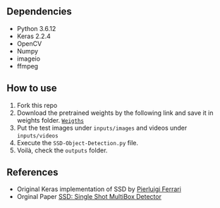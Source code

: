 ## Dependencies
* Python 3.6.12
* Keras 2.2.4
* OpenCV
* Numpy
* imageio
* ffmpeg

## How to use 
1. Fork this repo 
2. Download the pretrained weights by the following link and save it in weights folder.  <a href='https://drive.google.com/file/d/1a-64b6y6xsQr5puUsHX_wxI1orQDercM/view'>```Weigths```</a>
3. Put the test images under ```inputs/images``` and videos under ```inputs/videos```
4. Execute the ```SSD-Object-Detection.py``` file.
5. Voilà, check the ```outputs``` folder.

## References
* Original Keras implementation of SSD by <a href='https://github.com/pierluigiferrari/ssd_keras'> Pierluigi Ferrari </a> 
* Orginal Paper <a href='https://www.cs.unc.edu/~wliu/papers/ssd.pdf'> SSD: Single Shot MultiBox Detector <a>
